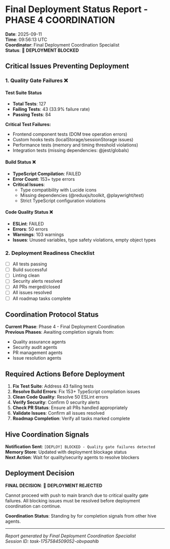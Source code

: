 # Final Deployment Status Report - PHASE 4 COORDINATION

**Date**: 2025-09-11  
**Time**: 09:56:13 UTC  
**Coordinator**: Final Deployment Coordination Specialist  
**Status**: 🚫 **DEPLOYMENT BLOCKED**

## Critical Issues Preventing Deployment

### 1. Quality Gate Failures ❌

#### Test Suite Status

- **Total Tests**: 127
- **Failing Tests**: 43 (33.9% failure rate)
- **Passing Tests**: 84

**Critical Test Failures:**

- Frontend component tests (DOM tree operation errors)
- Custom hooks tests (localStorage/sessionStorage issues)
- Performance tests (memory and timing threshold violations)
- Integration tests (missing dependencies: @jest/globals)

#### Build Status ❌

- **TypeScript Compilation**: FAILED
- **Error Count**: 153+ type errors
- **Critical Issues**:
  - Type compatibility with Lucide icons
  - Missing dependencies (@reduxjs/toolkit, @playwright/test)
  - Strict TypeScript configuration violations

#### Code Quality Status ❌

- **ESLint**: FAILED
- **Errors**: 50 errors
- **Warnings**: 103 warnings
- **Issues**: Unused variables, type safety violations, empty object types

### 2. Deployment Readiness Checklist

- [ ] All tests passing
- [ ] Build successful
- [ ] Linting clean
- [ ] Security alerts resolved
- [ ] All PRs merged/closed
- [ ] All issues resolved
- [ ] All roadmap tasks complete

## Coordination Protocol Status

**Current Phase**: Phase 4 - Final Deployment Coordination  
**Previous Phases**: Awaiting completion signals from:

- Quality assurance agents
- Security audit agents
- PR management agents
- Issue resolution agents

## Required Actions Before Deployment

1. **Fix Test Suite**: Address 43 failing tests
2. **Resolve Build Errors**: Fix 153+ TypeScript compilation issues
3. **Clean Code Quality**: Resolve 50 ESLint errors
4. **Verify Security**: Confirm 0 security alerts
5. **Check PR Status**: Ensure all PRs handled appropriately
6. **Validate Issues**: Confirm all issues resolved
7. **Roadmap Completion**: Verify all tasks marked complete

## Hive Coordination Signals

**Notification Sent**: `[DEPLOY] BLOCKED - Quality gate failures detected`  
**Memory Store**: Updated with deployment blockage status  
**Next Action**: Wait for quality/security agents to resolve blockers

## Deployment Decision

**FINAL DECISION**: 🚫 **DEPLOYMENT REJECTED**

Cannot proceed with push to main branch due to critical quality gate failures. All blocking issues must be resolved before deployment coordination can continue.

**Coordination Status**: Standing by for completion signals from other hive agents.

---

_Report generated by Final Deployment Coordination Specialist_  
_Session ID: task-1757584509052-obvpaahlb_
